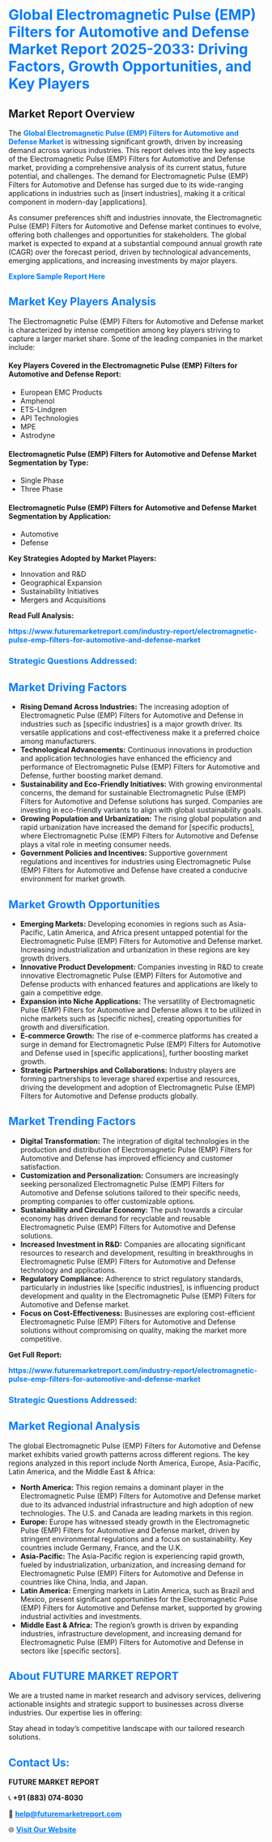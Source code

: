 <h1 style="color: #007BFF;">Global Electromagnetic Pulse (EMP) Filters for Automotive and Defense Market Report 2025-2033: Driving Factors, Growth Opportunities, and Key Players</h1>

<section id="overview">
<h2>Market Report Overview</h2>
<p>The <a href="https://www.futuremarketreport.com/industry-report/electromagnetic-pulse-emp-filters-for-automotive-and-defense-market" style="color: #007BFF; text-decoration: none;"><strong>Global Electromagnetic Pulse (EMP) Filters for Automotive and Defense Market</strong></a> is witnessing significant growth, driven by increasing demand across various industries. This report delves into the key aspects of the Electromagnetic Pulse (EMP) Filters for Automotive and Defense market, providing a comprehensive analysis of its current status, future potential, and challenges. The demand for Electromagnetic Pulse (EMP) Filters for Automotive and Defense has surged due to its wide-ranging applications in industries such as [insert industries], making it a critical component in modern-day [applications].</p>
<p>As consumer preferences shift and industries innovate, the Electromagnetic Pulse (EMP) Filters for Automotive and Defense market continues to evolve, offering both challenges and opportunities for stakeholders. The global market is expected to expand at a substantial compound annual growth rate (CAGR) over the forecast period, driven by technological advancements, emerging applications, and increasing investments by major players.</p>
</section>

<section id="overview">
<p><a href="https://www.futuremarketreport.com/request-sample/reportId=115837" style="color: #007BFF; text-decoration: none;"><strong>Explore Sample Report Here</strong></a></p>
</section>

<section id="key-players">
<h2 style="color: #007BFF;">Market Key Players Analysis</h2>
<p>The Electromagnetic Pulse (EMP) Filters for Automotive and Defense market is characterized by intense competition among key players striving to capture a larger market share. Some of the leading companies in the market include:</p>
<h4>Key Players Covered in the Electromagnetic Pulse (EMP) Filters for Automotive and Defense Report:</h4>
<ul><li>European EMC Products</li><li>Amphenol</li><li>ETS-Lindgren</li><li>API Technologies</li><li>MPE</li><li>Astrodyne</li></ul>
<h4>Electromagnetic Pulse (EMP) Filters for Automotive and Defense Market Segmentation by Type:</h4>
<ul><li>Single Phase</li><li>Three Phase</li></ul>

<h4>Electromagnetic Pulse (EMP) Filters for Automotive and Defense Market Segmentation by Application:</h4>
<ul><li>Automotive</li><li>Defense</li></ul>
<p><strong>Key Strategies Adopted by Market Players:</strong></p>
<ul>
<li>Innovation and R&D</li>
<li>Geographical Expansion</li>
<li>Sustainability Initiatives</li>
<li>Mergers and Acquisitions</li>
</ul>
</section>

<section>
<p><strong>Read Full Analysis: </strong></p><a href="https://www.futuremarketreport.com/industry-report/electromagnetic-pulse-emp-filters-for-automotive-and-defense-market" style="color: #007BFF; text-decoration: none;"><strong>https://www.futuremarketreport.com/industry-report/electromagnetic-pulse-emp-filters-for-automotive-and-defense-market</strong></a>
<h3 style="color: #007BFF;">Strategic Questions Addressed:</h3>
</section>

<section id="driving-factors">
<h2 style="color: #007BFF;">Market Driving Factors</h2>
<ul>
<li><strong>Rising Demand Across Industries:</strong> The increasing adoption of Electromagnetic Pulse (EMP) Filters for Automotive and Defense in industries such as [specific industries] is a major growth driver. Its versatile applications and cost-effectiveness make it a preferred choice among manufacturers.</li>
<li><strong>Technological Advancements:</strong> Continuous innovations in production and application technologies have enhanced the efficiency and performance of Electromagnetic Pulse (EMP) Filters for Automotive and Defense, further boosting market demand.</li>
<li><strong>Sustainability and Eco-Friendly Initiatives:</strong> With growing environmental concerns, the demand for sustainable Electromagnetic Pulse (EMP) Filters for Automotive and Defense solutions has surged. Companies are investing in eco-friendly variants to align with global sustainability goals.</li>
<li><strong>Growing Population and Urbanization:</strong> The rising global population and rapid urbanization have increased the demand for [specific products], where Electromagnetic Pulse (EMP) Filters for Automotive and Defense plays a vital role in meeting consumer needs.</li>
<li><strong>Government Policies and Incentives:</strong> Supportive government regulations and incentives for industries using Electromagnetic Pulse (EMP) Filters for Automotive and Defense have created a conducive environment for market growth.</li>
</ul>
</section>

<section id="growth-opportunities">
<h2 style="color: #007BFF;">Market Growth Opportunities</h2>
<ul>
<li><strong>Emerging Markets:</strong> Developing economies in regions such as Asia-Pacific, Latin America, and Africa present untapped potential for the Electromagnetic Pulse (EMP) Filters for Automotive and Defense market. Increasing industrialization and urbanization in these regions are key growth drivers.</li>
<li><strong>Innovative Product Development:</strong> Companies investing in R&D to create innovative Electromagnetic Pulse (EMP) Filters for Automotive and Defense products with enhanced features and applications are likely to gain a competitive edge.</li>
<li><strong>Expansion into Niche Applications:</strong> The versatility of Electromagnetic Pulse (EMP) Filters for Automotive and Defense allows it to be utilized in niche markets such as [specific niches], creating opportunities for growth and diversification.</li>
<li><strong>E-commerce Growth:</strong> The rise of e-commerce platforms has created a surge in demand for Electromagnetic Pulse (EMP) Filters for Automotive and Defense used in [specific applications], further boosting market growth.</li>
<li><strong>Strategic Partnerships and Collaborations:</strong> Industry players are forming partnerships to leverage shared expertise and resources, driving the development and adoption of Electromagnetic Pulse (EMP) Filters for Automotive and Defense products globally.</li>
</ul>
</section>

<section id="trending-factors">
<h2 style="color: #007BFF;">Market Trending Factors</h2>
<ul>
<li><strong>Digital Transformation:</strong> The integration of digital technologies in the production and distribution of Electromagnetic Pulse (EMP) Filters for Automotive and Defense has improved efficiency and customer satisfaction.</li>
<li><strong>Customization and Personalization:</strong> Consumers are increasingly seeking personalized Electromagnetic Pulse (EMP) Filters for Automotive and Defense solutions tailored to their specific needs, prompting companies to offer customizable options.</li>
<li><strong>Sustainability and Circular Economy:</strong> The push towards a circular economy has driven demand for recyclable and reusable Electromagnetic Pulse (EMP) Filters for Automotive and Defense solutions.</li>
<li><strong>Increased Investment in R&D:</strong> Companies are allocating significant resources to research and development, resulting in breakthroughs in Electromagnetic Pulse (EMP) Filters for Automotive and Defense technology and applications.</li>
<li><strong>Regulatory Compliance:</strong> Adherence to strict regulatory standards, particularly in industries like [specific industries], is influencing product development and quality in the Electromagnetic Pulse (EMP) Filters for Automotive and Defense market.</li>
<li><strong>Focus on Cost-Effectiveness:</strong> Businesses are exploring cost-efficient Electromagnetic Pulse (EMP) Filters for Automotive and Defense solutions without compromising on quality, making the market more competitive.</li>
</ul>
</section>

<section>
<p><strong>Get Full Report: </strong></p><a href="https://www.futuremarketreport.com/industry-report/electromagnetic-pulse-emp-filters-for-automotive-and-defense-market" style="color: #007BFF; text-decoration: none;"><strong>https://www.futuremarketreport.com/industry-report/electromagnetic-pulse-emp-filters-for-automotive-and-defense-market</strong></a>
<h3 style="color: #007BFF;">Strategic Questions Addressed:</h3>
</section>


<section id="regional-analysis">
<h2 style="color: #007BFF;">Market Regional Analysis</h2>
<p>The global Electromagnetic Pulse (EMP) Filters for Automotive and Defense market exhibits varied growth patterns across different regions. The key regions analyzed in this report include North America, Europe, Asia-Pacific, Latin America, and the Middle East & Africa:</p>
<ul>
<li><strong>North America:</strong> This region remains a dominant player in the Electromagnetic Pulse (EMP) Filters for Automotive and Defense market due to its advanced industrial infrastructure and high adoption of new technologies. The U.S. and Canada are leading markets in this region.</li>
<li><strong>Europe:</strong> Europe has witnessed steady growth in the Electromagnetic Pulse (EMP) Filters for Automotive and Defense market, driven by stringent environmental regulations and a focus on sustainability. Key countries include Germany, France, and the U.K.</li>
<li><strong>Asia-Pacific:</strong> The Asia-Pacific region is experiencing rapid growth, fueled by industrialization, urbanization, and increasing demand for Electromagnetic Pulse (EMP) Filters for Automotive and Defense in countries like China, India, and Japan.</li>
<li><strong>Latin America:</strong> Emerging markets in Latin America, such as Brazil and Mexico, present significant opportunities for the Electromagnetic Pulse (EMP) Filters for Automotive and Defense market, supported by growing industrial activities and investments.</li>
<li><strong>Middle East & Africa:</strong> The region’s growth is driven by expanding industries, infrastructure development, and increasing demand for Electromagnetic Pulse (EMP) Filters for Automotive and Defense in sectors like [specific sectors].</li>
</ul>
</section>

<footer>
<h2 style="color: #007BFF;">About FUTURE MARKET REPORT</h2>
<p>We are a trusted name in market research and advisory services, delivering actionable insights and strategic support to businesses across diverse industries. Our expertise lies in offering:</p>

<p>Stay ahead in today’s competitive landscape with our tailored research solutions.</p>

<h2 style="color: #007BFF;">Contact Us:</h2>
<p><strong>FUTURE MARKET REPORT</strong></p>
<p>📞 <strong>+91 (883) 074-8030</strong></p>
<p>📧 <strong><a href="mailto:help@futuremarketreport.com" style="color: #007BFF;">help@futuremarketreport.com</a></strong></p>
<p>🌐 <strong><a href="https://www.futuremarketreport.com/" style="color: #007BFF;">Visit Our Website</a></strong></p>
</footer>